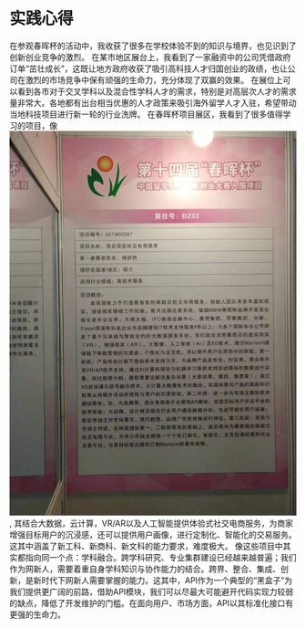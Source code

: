 # 实践心得
在参观春晖杯的活动中，我收获了很多在学校体验不到的知识与境界，也见识到了创新创业竞争的激烈。 
在某市地区展台上，我看到了一家融资中的公司凭借政府订单“茁壮成长”，这既让地方政府收获了吸引高科技人才归国创业的政绩，也让公司在激烈的市场竞争中保有顽强的生命力，充分体现了双赢的效果。
在展位上可以看到各市对于交叉学科以及混合性学科人才的需求，特别是对高层次人才的需求量非常大。各地都有出台相当优惠的人才政策来吸引海外留学人才入驻，希望带动当地科技项目进行新一轮的行业洗牌。 
在春晖杯项目展区，我看到了很多值得学习的项目，像![混合现实社交电商服务](c97393120f46f0ff4d7dc49e89fab3f.jpg) ,
其结合大数据，云计算，VR/AR以及人工智能提供体验式社交电商服务，为商家增强目标用户的沉浸感，还可以提供用户画像，进行定制化、智能化的交易服务。这其中涵盖了新工科、新商科、新文科的能力要求，难度极大。
像这些项目中其实都指向同一个点：学科融合。跨学科研究、专业集群建设已经越来越普遍；我们作为网新人，需要着重自身学科知识与协作能力的结合。跨界、整合、集成、创新，是新时代下网新人需要掌握的能力。这其中，API作为一个典型的“黑盒子”为我们提供更广阔的前路，借助API模块，我们可以尽最大可能避开代码实现力较弱的缺点，降低了开发维护的门槛。在面向用户、市场方面，API以其标准化接口有更强的生命力。
